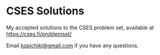 # CSES Solutions
My accepted solutions to the CSES problem set, available at https://cses.fi/problemset/

Email kopichiki@gmail.com if you have any questions.
